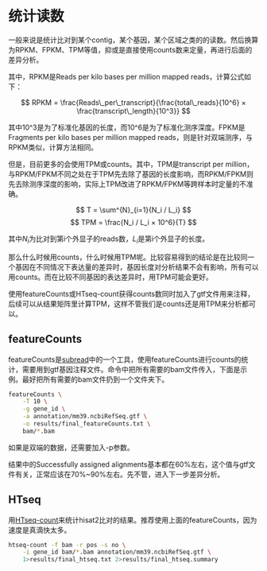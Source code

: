 # 统计读数



一般来说是统计比对到某个contig，某个基因，某个区域之类的的读数。然后换算为RPKM、FPKM、TPM等值，抑或是直接使用counts数来定量，再进行后面的差异分析。

其中，RPKM是Reads per kilo bases per million mapped reads，计算公式如下：


$$
RPKM = \frac{Reads\_per\_transcript}{\frac{total\_reads}{10^6} × \frac{transcript\_length}{10^3}}
$$



其中10^3是为了标准化基因的长度，而10^6是为了标准化测序深度。FPKM是Fragments per kilo bases per million mapped reads，则是针对双端测序，与RPKM类似，计算方法相同。

但是，目前更多的会使用TPM或counts。其中，TPM是transcript per million，与RPKM/FPKM不同之处在于TPM先去除了基因的长度影响，而RPKM/FPKM则先去除测序深度的影响，实际上TPM改进了RPKM/FPKM等跨样本时定量的不准确。

$$
T = \sum^{N}_{i=1}{N_i / L_i}
$$
$$
TPM = \frac{N_i / L_i × 10^6}{T}
$$



其中$N_i$为比对到第i个外显子的reads数，$L_i$是第i个外显子的长度。

那么什么时候用counts，什么时候用TPM呢。比较容易得到的结论是在比较同一个基因在不同情况下表达量的差异时，基因长度对分析结果不会有影响，所有可以用counts。而在比较不同基因的表达差异时，用TPM可能会更好。

使用featureCounts或HTseq-count获得counts数同时加入了gtf文件用来注释，后续可以从结果矩阵里计算TPM，这样不管我们是counts还是用TPM来分析都可以。



## featureCounts

featureCounts是[subread](http://subread.sourceforge.net/)中的一个工具，使用featureCounts进行counts的统计，需要用到gtf基因注释文件。命令中把所有需要的bam文件传入，下面是示例。最好把所有需要的bam文件扔到一个文件夹下。
```bash
featureCounts \
	-T 10 \
	-g gene_id \
	-a annotation/mm39.ncbiRefSeq.gtf \
	-o results/final_featureCounts.txt \
	bam/*.bam
```

如果是双端的数据，还需要加入-p参数。

结果中的Successfully assigned alignments基本都在60%左右，这个值与gtf文件有关，正常应该在70%~90%左右。先不管，进入下一步差异分析。





## HTseq
用[HTseq-count](https://htseq.readthedocs.io/en/release_0.11.1/count.html)来统计hisat2比对的结果。推荐使用上面的featureCounts，因为速度是真滴快太多。
```bash
htseq-count -f bam -r pos -s no \
	-i gene_id bam/*.bam annotation/mm39.ncbiRefSeq.gtf \
	1>results/final_htseq.txt 2>results/final_htseq.summary
```


